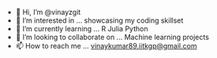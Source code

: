 - 👋 Hi, I’m @vinayzgit
- 👀 I’m interested in ... showcasing my coding skillset
- 🌱 I’m currently learning ... R Julia Python
- 💞️ I’m looking to collaborate on ... Machine learning projects
- 📫 How to reach me ... vinaykumar89.iitkgp@gmail.com

<!---
vinayzgit/vinayzgit is a ✨ special ✨ repository because its `README.md` (this file) appears on your GitHub profile.
You can click the Preview link to take a look at your changes.
--->
